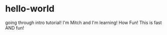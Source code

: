 # hello-world
going through intro tutorial!
I'm Mitch and I'm learning! How Fun!
This is fast AND fun!
